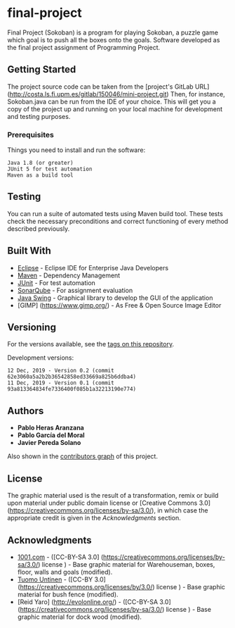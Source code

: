 # final-project

Final Project (Sokoban) is a program for playing Sokoban, a puzzle game which goal is to push all the boxes onto the goals. Software developed as the final project assignment of Programming Project.

## Getting Started

The project source code can be taken from the [project's GitLab URL] (http://costa.ls.fi.upm.es/gitlab/150046/mini-project.git) 
Then, for instance, Sokoban.java can be run from the IDE of your choice.
This will get you a copy of the project up and running on your local machine for development and testing purposes.

### Prerequisites

Things you need to install and run the software:

```
Java 1.8 (or greater)
JUnit 5 for test automation
Maven as a build tool
```

## Testing

You can run a suite of automated tests using Maven build tool. These tests check the necessary preconditions and correct functioning of every method described previously.

## Built With

* [Eclipse](https://www.eclipse.org/downloads/packages/release/2019-12/r/eclipse-ide-enterprise-java-developers) - Eclipse IDE for Enterprise Java Developers
* [Maven](https://maven.apache.org/) - Dependency Management
* [JUnit](https://junit.org/junit5/) - For test automation
* [SonarQube](http://costa.ls.fi.upm.es:9000/sonar) - For assignment evaluation
* [Java Swing](https://docs.oracle.com/javase/tutorial/uiswing/) - Graphical library to develop the GUI of the application
* [GIMP] (https://www.gimp.org/) - As Free & Open Source Image Editor

## Versioning

For the versions available, see the [tags on this repository](http://costa.ls.fi.upm.es/gitlab/150046/final-project/tags). 

Development versions:
```
12 Dec, 2019 - Version 0.2 (commit 62e3060a5a2b2b36542858ed33669a825b6ddba4)
11 Dec, 2019 - Version 0.1 (commit 93a813364834fe7336400f085b1a32213190e774)
```

## Authors

* **Pablo Heras Aranzana**
* **Pablo García del Moral**
* **Javier Pereda Solano**

Also shown in the [contributors graph](http://costa.ls.fi.upm.es/gitlab/150046/final-project/graphs/master) of this project.

## License

The graphic material used is the result of a transformation, remix or build upon material under public domain license or [Creative Commons 3.0] (https://creativecommons.org/licenses/by-sa/3.0/), in which case the appropriate credit is given in the *Acknowledgments* section. 

## Acknowledgments

* [1001.com](https://opengameart.org/users/1001com) - ([CC-BY-SA 3.0] (https://creativecommons.org/licenses/by-sa/3.0/) license ) - Base graphic material for Warehouseman, boxes, floor, walls and goals \(modified\).
* [Tuomo Untinen](https://tuomount.kapsi.fi/contact.html) - ([CC-BY 3.0] (https://creativecommons.org/licenses/by/3.0/) license ) - Base graphic material for bush fence \(modified\).
* [Reid Yaro] (http://evolonline.org/) - ([CC-BY-SA 3.0] (https://creativecommons.org/licenses/by-sa/3.0/) license ) - Base graphic material for dock wood \(modified\).